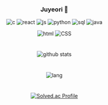 <div align="center">
  
  ### Juyeori 👋
  
  ![c](https://img.shields.io/badge/C-A8B9CC?style=flat&logo=C&logoColor=white)
  ![react](https://img.shields.io/badge/React-61DAFB?style=flat&logo=React&logoColor=white)
  ![js](https://img.shields.io/badge/JavaScript-F7DF1E?style=flat&logo=JavaScript&logoColor=white)
  ![python](https://img.shields.io/badge/Python-3776AB?style=flat&logo=Python&logoColor=white)
  ![sql](https://img.shields.io/badge/MySQL-4479A1?style=flat&logo=MySQL&logoColor=white)
  ![java](https://img.shields.io/badge/Java-E34F26?style=flat&logo=Java&logoColor=white)
  
  ![html](https://img.shields.io/badge/HTML5-E34F26?style=flat&logo=HTML5&logoColor=white)
  ![CSS](https://img.shields.io/badge/CSS-1572B6?style=flat&logo=CSS3&logoColor=white)
  
 
 </div>

<div align="center">
  
  #
  
  ![github stats](https://github-readme-stats.vercel.app/api?username=Juyeori&show_icons=true&theme=gruvbox)
  
  #

  ![lang](https://github-readme-stats.vercel.app/api/top-langs/?username=Juyeori&layout=compact&theme=gruvbox)

  #
  
  [![Solved.ac Profile](http://mazassumnida.wtf/api/generate_badge?boj=Juyeori)](https://solved.ac/Juyeori)<br/>

</div>
